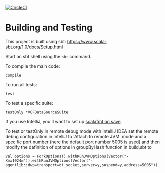 [![CircleCI](https://circleci.com/gh/databricks/spark-genomics.svg?style=svg&circle-token=31dc0fb939711565583c10d783f424ad2fb81e38)](https://circleci.com/gh/databricks/spark-genomics)

# Building and Testing
This project is built using sbt: https://www.scala-sbt.org/1.0/docs/Setup.html

Start an sbt shell using the `sbt` command.

To compile the main code:
```
compile
```

To run all tests:
```
test
```

To test a specific suite:
```
testOnly *VCFDataSourceSuite
```

If you use IntelliJ, you'll want to set up [scalafmt on save](https://scalameta.org/scalafmt/docs/installation.html).

To test or testOnly in remote debug mode with IntelliJ IDEA set the remote debug configuration in IntelliJ to 'Attach to remote JVM' mode and a specific port number (here the default port number 5005 is used) and then modify the definition of options in groupByHash function in build.sbt to
```
val options = ForkOptions().withRunJVMOptions(Vector("-Xmx1024m")).withRunJVMOptions(Vector("-agentlib:jdwp=transport=dt_socket,server=y,suspend=y,address=5005"))
```

